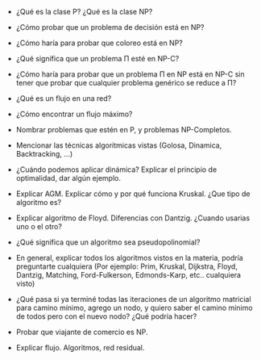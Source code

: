 * ¿Qué es la clase P? ¿Qué es la clase NP?

* ¿Cómo probar que un problema de decisión está en NP?

* ¿Cómo haría para probar que coloreo está en NP?

* ¿Qué significa que un problema П esté en NP-C?

* ¿Cómo haría para probar que un problema П en NP está en NP-C sin tener que probar que cualquier problema genérico se reduce a П?

* ¿Qué es un flujo en una red?

* ¿Cómo encontrar un flujo máximo?

* Nombrar problemas que estén en P, y problemas NP-Completos.

* Mencionar las técnicas algoritmicas vistas (Golosa, Dinamica, Backtracking, ...)

* ¿Cuándo podemos aplicar dinámica? Explicar el principio de optimalidad, dar algún ejemplo.

* Explicar AGM. Explicar cómo y por qué funciona Kruskal. ¿Que tipo de algoritmo es?

* Explicar algoritmo de Floyd. Diferencias con Dantzig. ¿Cuando usarias uno o el otro?

* ¿Qué significa que un algoritmo sea pseudopolinomial?

* En general, explicar todos los algoritmos vistos en la materia, podría preguntarte cualquiera (Por ejemplo: Prim, Kruskal, Dijkstra, Floyd, Dantzig, Matching, Ford-Fulkerson, Edmonds-Karp, etc.. cualquiera visto)

* ¿Qué pasa si ya terminé todas las iteraciones de un algoritmo matricial para camino mínimo, agrego un nodo, y quiero saber el camino mínimo de todos pero con el nuevo nodo? ¿Qué podría hacer?

* Probar que viajante de comercio es NP.

* Explicar flujo. Algoritmos, red residual.